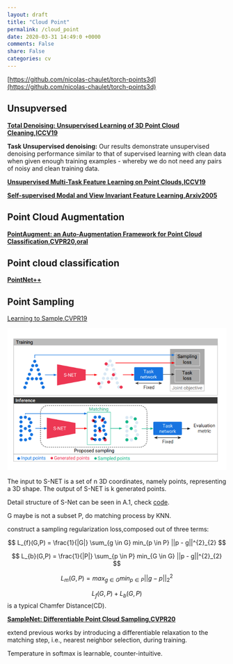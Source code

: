 ```yaml
---
layout: draft
title: "Cloud Point"
permalink: /cloud_point
date: 2020-03-31 14:49:0 +0000
comments: False
share: False
categories: cv
---
```


[https://github.com/nicolas-chaulet/torch-points3d](https://github.com/nicolas-chaulet/torch-points3d)


## Unsupversed

**[Total Denoising: Unsupervised Learning of 3D Point Cloud Cleaning,ICCV19](https://arxiv.org/pdf/1904.07615.pdf)**

**Task Unsupervised denoising:** Our results demonstrate unsupervised denoising performance similar to that of supervised learning with
clean data when given enough training examples - whereby
we do not need any pairs of noisy and clean training data.

**[Unsupervised Multi-Task Feature Learning on Point Clouds,ICCV19](https://openaccess.thecvf.com/content_ICCV_2019/papers/Hassani_Unsupervised_Multi-Task_Feature_Learning_on_Point_Clouds_ICCV_2019_paper.pdf)**

**[Self-supervised Modal and View Invariant Feature Learning,Arxiv2005](https://arxiv.org/pdf/2005.14169.pdf)**



## Point Cloud Augmentation

**[PointAugment: an Auto-Augmentation Framework
for Point Cloud Classification,CVPR20,oral](https://arxiv.org/pdf/2002.10876.pdf)**

## Point cloud classification

**[PointNet++]()**

## Point Sampling

[Learning to Sample,CVPR19](https://arxiv.org/pdf/1812.01659.pdf)


![](/imgs/learn-to-sample.png)


The input to S-NET is a set of n 3D coordinates, namely
points, representing a 3D shape. The output of S-NET is
k generated points. 


Detail structure of S-Net can be seen in A.1, check [code](https://github.com/itailang/SampleNet/blob/master/registration/src/samplenet.py#L82).

G maybe is not a subset P, do matching process by KNN.


construct a sampling regularization loss,composed out of three terms:


$$
L_{f}(G,P) = \frac{1}{|G|} \sum_{g \in G} min_{p \in P} ||p - g||^{2}_{2} 
$$

$$
L_{b}(G,P) = \frac{1}{|P|} \sum_{p \in P} min_{G \in G} ||p - g||^{2}_{2} 
$$


$$
L_{m}(G,P) = max_{g \in G} min_{p \in P} ||g-p||^{2}_{2}
$$



$$L_{f}(G,P) + L_{b}(G,P)$$ is a typical Chamfer Distance(CD).


**[SampleNet: Differentiable Point Cloud Sampling,CVPR20](https://arxiv.org/pdf/1912.03663.pdf)**


extend previous works by introducing a differentiable relaxation to the matching step, i.e., nearest neighbor selection, during training.

Temperature in softmax is learnable, counter-intuitive.





